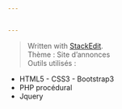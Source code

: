 ```yaml
---


---
```


<blockquote>
<p>Written with <a href="https://stackedit.io/">StackEdit</a>.<br>
Thème : Site d’annonces<br>
Outils utilisés :</p>
</blockquote>
<ul>
<li>HTML5 - CSS3 - Bootstrap3</li>
<li>PHP procédural</li>
<li>Jquery</li>
</ul>


